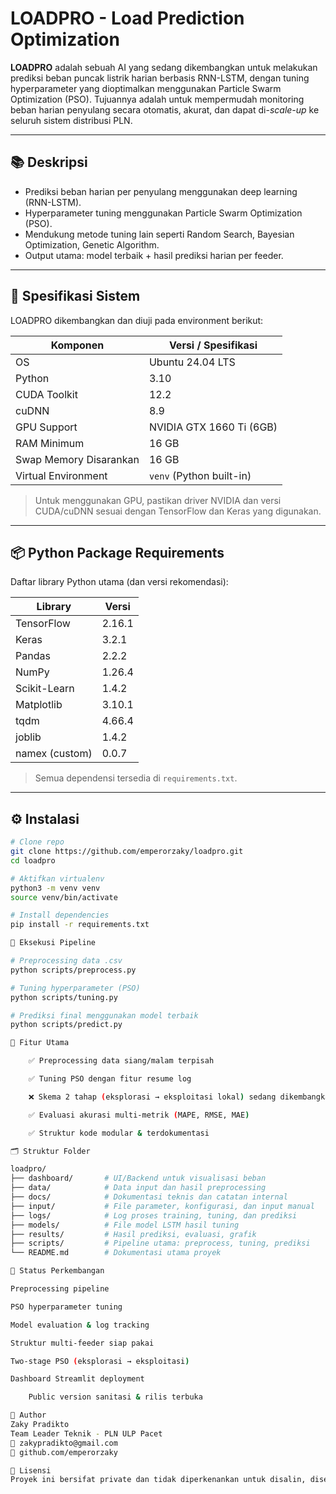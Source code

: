 # LOADPRO - Load Prediction Optimization

**LOADPRO** adalah sebuah AI yang sedang dikembangkan untuk melakukan prediksi beban puncak listrik harian berbasis RNN-LSTM, dengan tuning hyperparameter yang dioptimalkan menggunakan Particle Swarm Optimization (PSO). Tujuannya adalah untuk mempermudah monitoring beban harian penyulang secara otomatis, akurat, dan dapat di-*scale-up* ke seluruh sistem distribusi PLN.

---

## 📚 Deskripsi

- Prediksi beban harian per penyulang menggunakan deep learning (RNN-LSTM).
- Hyperparameter tuning menggunakan Particle Swarm Optimization (PSO).
- Mendukung metode tuning lain seperti Random Search, Bayesian Optimization, Genetic Algorithm.
- Output utama: model terbaik + hasil prediksi harian per feeder.

---

## 🧩 Spesifikasi Sistem

LOADPRO dikembangkan dan diuji pada environment berikut:

| Komponen               | Versi / Spesifikasi                  |
|------------------------|--------------------------------------|
| OS                     | Ubuntu 24.04 LTS                     |
| Python                 | 3.10                                 |
| CUDA Toolkit           | 12.2                                 |
| cuDNN                  | 8.9                                  |
| GPU Support            | NVIDIA GTX 1660 Ti (6GB)             |
| RAM Minimum            | 16 GB                                |
| Swap Memory Disarankan | 16 GB                                |
| Virtual Environment    | `venv` (Python built-in)             |

> Untuk menggunakan GPU, pastikan driver NVIDIA dan versi CUDA/cuDNN sesuai dengan TensorFlow dan Keras yang digunakan.

---

## 📦 Python Package Requirements

Daftar library Python utama (dan versi rekomendasi):

| Library          | Versi     |
|------------------|-----------|
| TensorFlow       | 2.16.1    |
| Keras            | 3.2.1     |
| Pandas           | 2.2.2     |
| NumPy            | 1.26.4    |
| Scikit-Learn     | 1.4.2     |
| Matplotlib       | 3.10.1    |
| tqdm             | 4.66.4    |
| joblib           | 1.4.2     |
| namex (custom)   | 0.0.7     |

> Semua dependensi tersedia di `requirements.txt`.

---

## ⚙️ Instalasi

```bash
# Clone repo
git clone https://github.com/emperorzaky/loadpro.git
cd loadpro

# Aktifkan virtualenv
python3 -m venv venv
source venv/bin/activate

# Install dependencies
pip install -r requirements.txt

🚀 Eksekusi Pipeline

# Preprocessing data .csv
python scripts/preprocess.py

# Tuning hyperparameter (PSO)
python scripts/tuning.py

# Prediksi final menggunakan model terbaik
python scripts/predict.py

🧠 Fitur Utama

    ✅ Preprocessing data siang/malam terpisah

    ✅ Tuning PSO dengan fitur resume log

    ❌ Skema 2 tahap (eksplorasi → eksploitasi lokal) sedang dikembangkan

    ✅ Evaluasi akurasi multi-metrik (MAPE, RMSE, MAE)

    ✅ Struktur kode modular & terdokumentasi

🗂️ Struktur Folder

loadpro/
├── dashboard/       # UI/Backend untuk visualisasi beban
├── data/            # Data input dan hasil preprocessing
├── docs/            # Dokumentasi teknis dan catatan internal
├── input/           # File parameter, konfigurasi, dan input manual
├── logs/            # Log proses training, tuning, dan prediksi
├── models/          # File model LSTM hasil tuning
├── results/         # Hasil prediksi, evaluasi, grafik
├── scripts/         # Pipeline utama: preprocess, tuning, prediksi
└── README.md        # Dokumentasi utama proyek

📌 Status Perkembangan

Preprocessing pipeline

PSO hyperparameter tuning

Model evaluation & log tracking

Struktur multi-feeder siap pakai

Two-stage PSO (eksplorasi → eksploitasi)

Dashboard Streamlit deployment

    Public version sanitasi & rilis terbuka

👤 Author
Zaky Pradikto
Team Leader Teknik - PLN ULP Pacet
📧 zakypradikto@gmail.com
🔗 github.com/emperorzaky

📄 Lisensi
Proyek ini bersifat private dan tidak diperkenankan untuk disalin, disebarluaskan, atau digunakan ulang tanpa izin tertulis dari pemilik resmi.
